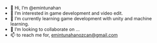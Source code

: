 - 👋 Hi, I’m @emintunahan
- 👀 I’m interested in game development and video edit.
- 🌱 I’m currently learning game development with unity and machine learning.
- 💞️ I’m looking to collaborate on ...
- 📫 to reach me for, emintunahanozcan@gmail.com

<!---
emintunahan/emintunahan is a ✨ special ✨ repository because its `README.md` (this file) appears on your GitHub profile.
You can click the Preview link to take a look at your changes.
--->
